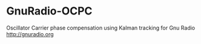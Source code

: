 GnuRadio-OCPC
=============

Oscillator Carrier phase compensation using Kalman tracking for  Gnu Radio  http://gnuradio.org
